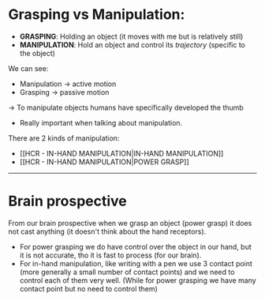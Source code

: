 # Grasping vs Manipulation:
- **GRASPING**: Holding an object (it moves with me but is relatively still)
- **MANIPULATION**: Hold an object and control its *trajectory* (specific to the object)

We can see:
- Manipulation -> active motion
- Grasping -> passive motion

-> To manipulate objects humans have specifically developed the thumb
- Really important when talking about manipulation.

There are 2 kinds of manipulation:
- [[HCR - IN-HAND MANIPULATION|IN-HAND MANIPULATION]]
- [[HCR - IN-HAND MANIPULATION|POWER GRASP]]

---
# Brain prospective
From our brain prospective when we grasp an object (power grasp) it does not cast anything (it doesn't think about the hand receptors).
- For power grasping we do have control over the object in our hand, but it is not accurate, tho it is fast to process (for our brain).
- For in-hand manipulation, like writing with a pen we use 3 contact point (more generally a small number of contact points) and we need to control each of them very well.
(While for power grasping we have many contact point but no need to control them)